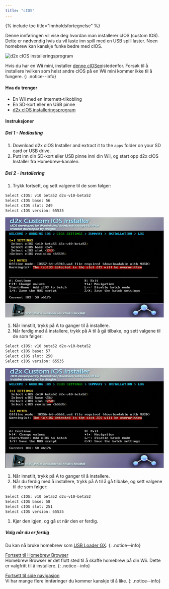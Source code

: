 ```yaml
---
title: "cIOS"
---
```


{% include toc title="Innholdsfortegnelse" %}

Denne innføringen vil vise deg hvordan man installerer cIOS (custom IOS). Dette er nødvendig hvis du vil laste inn spill med en USB spill laster. Noen homebrew kan kanskje funke bedre med cIOS.

![d2x cIOS installeringsprogram](/images/cIOS.png)

Hvis du har en Wii mini, installer [denne cIOSen](cios-mini)istedenfor. Forsøk til å installere hvilken som helst andre cIOS på en Wii mini kommer ikke til å fungere.
{: .notice--info}

#### Hva du trenger

* En Wii med en Internett-tilkobling
* En SD-kort eller en USB pinne
* [d2x cIOS installeringsprogram](/assets/files/d2x-cIOS-Installer-Wii.zip)

#### Instruksjoner

##### Del 1 - Nedlasting

1. Download d2x cIOS Installer and extract it to the `apps` folder on your SD card or USB drive.
1. Putt inn din SD-kort eller USB pinne inni din Wii, og start opp d2x cIOS Installer fra Homebrew-kanalen.

##### Del 2 - Installering

1. Trykk fortsett, og sett valgene til de som følger:
```
Select cIOS: v10 beta52 d2x-v10-beta52
Select cIOS base: 56
Select cIOS slot: 249
Select cIOS version: 65535
```
![Installer cIOS 249](/images/Wii/Install249.png)
1. Når innstilt, trykk på A to ganger til å installere.
1. Når ferdig med å installere, trykk på A til å gå tilbake, og sett valgene til de som følger:
```
Select cIOS: v10 beta52 d2x-v10-beta52
Select cIOS base: 57
Select cIOS slot: 250
Select cIOS version: 65535
```
![Installer cIOS 250](/images/Wii/Install250.png)
1. Når innstilt, trykk på A to ganger til å installere.
1. Når du ferdig med å installere, trykk på A til å gå tilbake, og sett valgene til de som følger:
```
Select cIOS: v10 beta52 d2x-v10-beta52
Select cIOS base: 58
Select cIOS slot: 251
Select cIOS version: 65535
```
1. Kjør den igjen, og gå ut når den er ferdig.

##### Valg når du er ferdig

Du kan nå bruke homebrew som [USB Loader GX](usbloadergx).
{: .notice--info}

[Fortsett til Homebrew Browser](hbb)<br> Homebrew Browser er det flott sted til å skaffe homebrew på din Wii. Dette er valgfritt til å installere.
{: .notice--info}

[Fortsett til side navigasjon](site-navigation)<br> Vi har mange flere innføringer du kommer kanskje til å like.
{: .notice--info}
